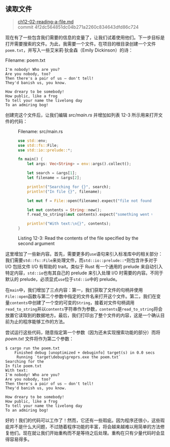 ## 读取文件

> [ch12-02-reading-a-file.md](https://github.com/rust-lang/book/blob/master/second-edition/src/ch12-02-reading-a-file.md)
> <br>
> commit 4f2dc564851dc04b271a2260c834643dfd86c724

现在有了一些包含我们需要的信息的变量了，让我们试着使用他们。下一步目标是打开需要搜索的文件。为此，我需要一个文件。在项目的根目录创建一个文件`poem.txt`，并写入一些艾米莉·狄金森（Emily Dickinson）的诗：

<span class="filename">Filename: poem.txt</span>

```
I'm nobody! Who are you?
Are you nobody, too?
Then there's a pair of us — don't tell!
They'd banish us, you know.

How dreary to be somebody!
How public, like a frog
To tell your name the livelong day
To an admiring bog!
```

<!-- Public domain Emily Dickinson poem. This will work best with something
short, but that has multiple lines and some repetition. We could search through
code; that gets a bit meta and possibly confusing... Changes to this are most
welcome. /Carol -->

创建完这个文件后，让我们编辑 *src/main.rs* 并增加如列表 12-3 所示用来打开文件的代码：

<figure>
<span class="filename">Filename: src/main.rs</span>

```rust
use std::env;
use std::fs::File;
use std::io::prelude::*;

fn main() {
    let args: Vec<String> = env::args().collect();

    let search = &args[1];
    let filename = &args[2];

    println!("Searching for {}", search);
    println!("In file {}", filename);

    let mut f = File::open(filename).expect("file not found");

    let mut contents = String::new();
    f.read_to_string(&mut contents).expect("something went wrong reading the file");

    println!("With text:\n{}", contents);
}
```

<figcaption>

Listing 12-3: Read the contents of the file specified by the second argument

</figcaption>
</figure>

<!-- Will add ghosting and wingdings in libreoffice /Carol -->

这里增加了一些新内容。首先，需要更多的`use`语句来引入标准库中的相关部分：我们需要`std::fs::File`来处理文件，而`std::io::prelude::*`则包含许多对于 I/O 包括文件 I/O 有帮助的 trait。类似于 Rust 有一个通用的 prelude 来自动引入特定内容，`std::io`也有其自己的 prelude 来引入处理 I/O 时需要的内容。不同于默认的 prelude，必须显式`use`位于`std::io`中的 prelude。

在`main`中，我们增加了三点内容：第一，我们获取了文件的句柄并使用`File::open`函数与第二个参数中指定的文件名来打开这个文件。第二，我们在变量`contents`中创建了一个空的可变的`String`，接着对文件句柄调用`read_to_string`并以`contents`字符串作为参数，`contents`是`read_to_string`将会放置它读取到的数据地方。最后，我们打印出了整个文件的内容，这是一个确认目前为止的程序能够工作的方法。

尝试运行这些代码，随意指定第一个参数（因为还未实现搜索功能的部分）而将 *poem.txt* 文件将作为第二个参数：

```
$ cargo run the poem.txt
    Finished debug [unoptimized + debuginfo] target(s) in 0.0 secs
     Running `target\debug\greprs.exe the poem.txt`
Searching for the
In file poem.txt
With text:
I'm nobody! Who are you?
Are you nobody, too?
Then there's a pair of us — don't tell!
They'd banish us, you know.

How dreary to be somebody!
How public, like a frog
To tell your name the livelong day
To an admiring bog!
```

好的！我们的代码可以工作了！然而，它还有一些瑕疵。因为程序还很小，这些瑕疵并不是什么大问题，不过随着程序功能的丰富，将会越来越难以用简单的方法修复他们。现在就让我们开始重构而不是等待之后处理。重构在只有少量代码时会显得容易得多。